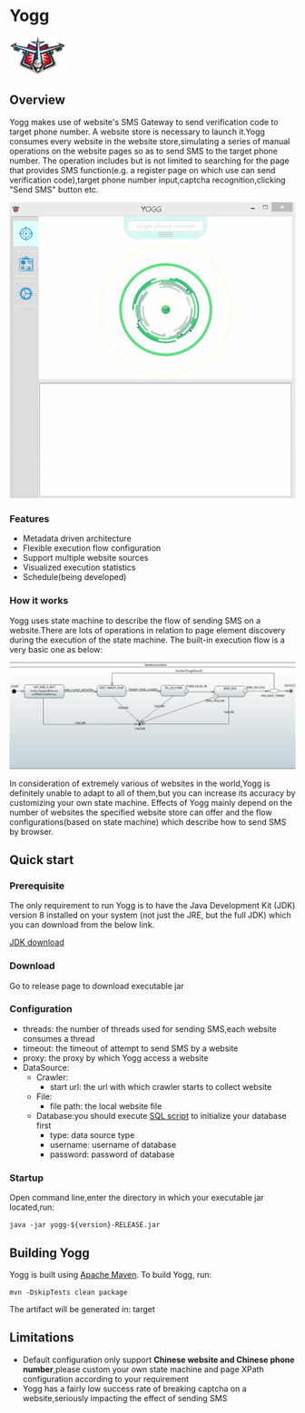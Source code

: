 Yogg
============
![logo](docs/img/logo.png "logo")

Overview
-------------------
Yogg makes use of website's SMS Gateway to send verification code to target phone number.
A website store is necessary to launch it.Yogg consumes every website in the website store,simulating a series of manual operations on the website pages so as to send SMS to the target phone number.
The operation includes but is not limited to searching for the page that provides SMS function(e.g. a register page on which use can send verification code),target phone number input,captcha recognition,clicking "Send SMS" button etc.

![overview](docs/img/overview.gif "Yogg overview")

### Features
* Metadata driven architecture
* Flexible execution flow configuration
* Support multiple website sources
* Visualized execution statistics
* Schedule(being developed)

### How it works
Yogg uses state machine to describe the flow of sending SMS on a website.There are lots of operations in relation to page element discovery during the execution of the state machine.
The built-in execution flow is a very basic one as below:

![execution flow](docs/img/execution-flow.png "execution flow")

In consideration of extremely various of websites in the world,Yogg is definitely unable to adapt to all of them,but you can increase its accuracy by customizing your own state machine.
Effects of Yogg mainly depend on the number of websites the specified website store can offer and the flow configurations(based on state machine) which describe how to send SMS by browser.

Quick start
-------------------
### Prerequisite

The only requirement to run Yogg is to have the Java Development Kit (JDK)
version 8 installed on your system (not just the JRE, but the full JDK) which
you can download from the below link.

[JDK download](http://www.oracle.com/technetwork/java/javase/downloads/index.html)

### Download
Go to release page to download executable jar

### Configuration
+ threads: the number of threads used for sending SMS,each website consumes a thread
+ timeout: the timeout of attempt to send SMS by a website
+ proxy: the proxy by which Yogg access a website
+ DataSource:
    + Crawler:
        + start url: the url with which crawler starts to collect website
    + File:
        + file path: the local website file
    + Database:you should execute [SQL script](scripts "scripts") to initialize your database first
        + type: data source type
        + username: username of database
        + password: password of database

### Startup
Open command line,enter the directory in which your executable jar located,run:

    java -jar yogg-${version}-RELEASE.jar

Building Yogg
-------------------
Yogg is built using [Apache Maven](http://maven.apache.org/).
To build Yogg, run:

    mvn -DskipTests clean package

The artifact will be generated in: target

Limitations
-------------------
* Default configuration only support **Chinese website and Chinese phone number**,please custom your own state machine and page XPath configuration according to your requirement
* Yogg has a fairly low success rate of breaking captcha on a website,seriously impacting the effect of sending SMS